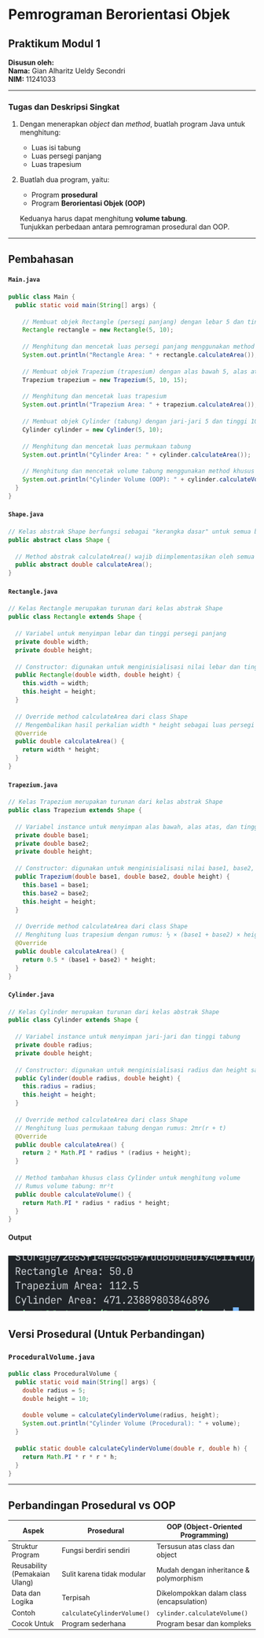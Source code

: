 # Pemrograman Berorientasi Objek

## Praktikum Modul 1

**Disusun oleh:**  
**Nama:** Gian Alharitz Ueldy Secondri  
**NIM:** 11241033

---

### Tugas dan Deskripsi Singkat

1. Dengan menerapkan _object_ dan _method_, buatlah program Java untuk menghitung:

   - Luas isi tabung
   - Luas persegi panjang
   - Luas trapesium

2. Buatlah dua program, yaitu:

   - Program **prosedural**
   - Program **Berorientasi Objek (OOP)**

   Keduanya harus dapat menghitung **volume tabung**.  
   Tunjukkan perbedaan antara pemrograman prosedural dan OOP.

---

## Pembahasan

#### `Main.java`

```java
public class Main {
  public static void main(String[] args) {

    // Membuat objek Rectangle (persegi panjang) dengan lebar 5 dan tinggi 10
    Rectangle rectangle = new Rectangle(5, 10);

    // Menghitung dan mencetak luas persegi panjang menggunakan method calculateArea()
    System.out.println("Rectangle Area: " + rectangle.calculateArea());

    // Membuat objek Trapezium (trapesium) dengan alas bawah 5, alas atas 10, dan tinggi 15
    Trapezium trapezium = new Trapezium(5, 10, 15);

    // Menghitung dan mencetak luas trapesium
    System.out.println("Trapezium Area: " + trapezium.calculateArea());

    // Membuat objek Cylinder (tabung) dengan jari-jari 5 dan tinggi 10
    Cylinder cylinder = new Cylinder(5, 10);

    // Menghitung dan mencetak luas permukaan tabung
    System.out.println("Cylinder Area: " + cylinder.calculateArea());

    // Menghitung dan mencetak volume tabung menggunakan method khusus calculateVolume()
    System.out.println("Cylinder Volume (OOP): " + cylinder.calculateVolume());
  }
}

```

#### `Shape.java`

```java
// Kelas abstrak Shape berfungsi sebagai "kerangka dasar" untuk semua bentuk (shape)
public abstract class Shape {

  // Method abstrak calculateArea() wajib diimplementasikan oleh semua class turunan
  public abstract double calculateArea();
}

```

#### `Rectangle.java`

```java
// Kelas Rectangle merupakan turunan dari kelas abstrak Shape
public class Rectangle extends Shape {

  // Variabel untuk menyimpan lebar dan tinggi persegi panjang
  private double width;
  private double height;

  // Constructor: digunakan untuk menginisialisasi nilai lebar dan tinggi saat objek dibuat
  public Rectangle(double width, double height) {
    this.width = width;
    this.height = height;
  }

  // Override method calculateArea dari class Shape
  // Mengembalikan hasil perkalian width * height sebagai luas persegi panjang
  @Override
  public double calculateArea() {
    return width * height;
  }
}

```

#### `Trapezium.java`

```java
// Kelas Trapezium merupakan turunan dari kelas abstrak Shape
public class Trapezium extends Shape {

  // Variabel instance untuk menyimpan alas bawah, alas atas, dan tinggi trapesium
  private double base1;
  private double base2;
  private double height;

  // Constructor: digunakan untuk menginisialisasi nilai base1, base2, dan height saat objek dibuat
  public Trapezium(double base1, double base2, double height) {
    this.base1 = base1;
    this.base2 = base2;
    this.height = height;
  }

  // Override method calculateArea dari class Shape
  // Menghitung luas trapesium dengan rumus: ½ × (base1 + base2) × height
  @Override
  public double calculateArea() {
    return 0.5 * (base1 + base2) * height;
  }
}
```

#### `Cylinder.java`

```java
// Kelas Cylinder merupakan turunan dari kelas abstrak Shape
public class Cylinder extends Shape {

  // Variabel instance untuk menyimpan jari-jari dan tinggi tabung
  private double radius;
  private double height;

  // Constructor: digunakan untuk menginisialisasi radius dan height saat objek dibuat
  public Cylinder(double radius, double height) {
    this.radius = radius;
    this.height = height;
  }

  // Override method calculateArea dari class Shape
  // Menghitung luas permukaan tabung dengan rumus: 2πr(r + t)
  @Override
  public double calculateArea() {
    return 2 * Math.PI * radius * (radius + height);
  }

  // Method tambahan khusus class Cylinder untuk menghitung volume
  // Rumus volume tabung: πr²t
  public double calculateVolume() {
    return Math.PI * radius * radius * height;
  }
}
```

#### Output

## ![alt text](image.png)

## Versi Prosedural (Untuk Perbandingan)

### `ProceduralVolume.java`

```java
public class ProceduralVolume {
  public static void main(String[] args) {
    double radius = 5;
    double height = 10;

    double volume = calculateCylinderVolume(radius, height);
    System.out.println("Cylinder Volume (Procedural): " + volume);
  }

  public static double calculateCylinderVolume(double r, double h) {
    return Math.PI * r * r * h;
  }
}
```

---

## Perbandingan Prosedural vs OOP

| Aspek                         | Prosedural                  | OOP (Object-Oriented Programming)         |
| ----------------------------- | --------------------------- | ----------------------------------------- |
| Struktur Program              | Fungsi berdiri sendiri      | Tersusun atas class dan object            |
| Reusability (Pemakaian Ulang) | Sulit karena tidak modular  | Mudah dengan inheritance & polymorphism   |
| Data dan Logika               | Terpisah                    | Dikelompokkan dalam class (encapsulation) |
| Contoh                        | `calculateCylinderVolume()` | `cylinder.calculateVolume()`              |
| Cocok Untuk                   | Program sederhana           | Program besar dan kompleks                |
